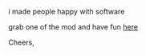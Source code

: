 i made people happy with software

grab one of the mod and have fun [here](https://steamcommunity.com/profiles/76561198275685062/myworkshopfiles/) 

Cheers,

